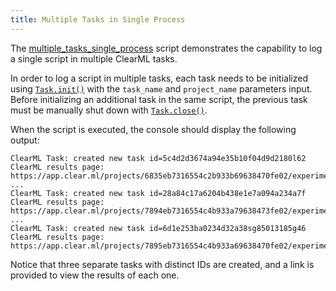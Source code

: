 ```yaml
---
title: Multiple Tasks in Single Process
---
```


The [multiple_tasks_single_process](https://github.com/allegroai/clearml/blob/master/examples/advanced/multiple_tasks_single_process.py)
script demonstrates the capability to log a single script in multiple ClearML tasks.  

In order to log a script in multiple tasks, each task needs to be initialized using [`Task.init()`](../../references/sdk/task.md#taskinit) 
with the `task_name` and `project_name` parameters input. Before initializing an additional task in the same script, the 
previous task must be manually shut down with [`Task.close()`](../../references/sdk/task.md#close). 

When the script is executed, the console should display the following output:

```text
ClearML Task: created new task id=5c4d2d3674a94e35b10f04d9d2180l62
ClearML results page: https://app.clear.ml/projects/6835eb7316554c2b933b69638470fe02/experiments/5c4d2d3674a94e35b10f04d9d2180l62/output/log
...
ClearML Task: created new task id=28a84c17a6204b438e1e7a094a234a7f
ClearML results page: https://app.clear.ml/projects/7894eb7316554c4b933a79638473fe02/experiments/28a84c17a6204b438e1e7a094a234a7f/output/log
...
ClearML Task: created new task id=6d1e253ba0234d32a38sg85013185g46
ClearML results page: https://app.clear.ml/projects/7895eb7316554c4b933a69638470fe02/experiments/6d1e253ba0234d32a38sg85013185g46/output/log
```

Notice that three separate tasks with distinct IDs are created, and a link is provided to view the results of each one.  